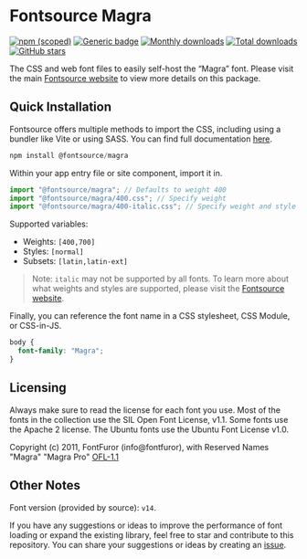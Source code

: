# Fontsource Magra

[![npm (scoped)](https://img.shields.io/npm/v/@fontsource/magra?color=brightgreen)](https://www.npmjs.com/package/@fontsource/magra) [![Generic badge](https://img.shields.io/badge/fontsource-passing-brightgreen)](https://github.com/fontsource/fontsource) [![Monthly downloads](https://badgen.net/npm/dm/@fontsource/magra)](https://github.com/fontsource/fontsource) [![Total downloads](https://badgen.net/npm/dt/@fontsource/magra)](https://github.com/fontsource/fontsource) [![GitHub stars](https://img.shields.io/github/stars/fontsource/fontsource.svg?style=social&label=Star)](https://github.com/fontsource/fontsource/stargazers)

The CSS and web font files to easily self-host the “Magra” font. Please visit the main [Fontsource website](https://fontsource.org/fonts/magra) to view more details on this package.

## Quick Installation

Fontsource offers multiple methods to import the CSS, including using a bundler like Vite or using SASS. You can find full documentation [here](https://fontsource.org/docs/getting-started/introduction).

```javascript
npm install @fontsource/magra
```

Within your app entry file or site component, import it in.

```javascript
import "@fontsource/magra"; // Defaults to weight 400
import "@fontsource/magra/400.css"; // Specify weight
import "@fontsource/magra/400-italic.css"; // Specify weight and style
```

Supported variables:
- Weights: `[400,700]`
- Styles: `[normal]`
- Subsets: `[latin,latin-ext]`

> Note: `italic` may not be supported by all fonts. To learn more about what weights and styles are supported, please visit the [Fontsource website](https://fontsource.org/fonts/magra).

Finally, you can reference the font name in a CSS stylesheet, CSS Module, or CSS-in-JS.

```css
body {
  font-family: "Magra";
}
```

## Licensing
Always make sure to read the license for each font you use. Most of the fonts in the collection use the SIL Open Font License, v1.1. Some fonts use the Apache 2 license. The Ubuntu fonts use the Ubuntu Font License v1.0.

Copyright (c) 2011, FontFuror (info@fontfuror), with Reserved Names "Magra" "Magra Pro"
[OFL-1.1](http://scripts.sil.org/OFL)

## Other Notes
Font version (provided by source): `v14`.

If you have any suggestions or ideas to improve the performance of font loading or expand the existing library, feel free to star and contribute to this repository. You can share your suggestions or ideas by creating an [issue](https://github.com/fontsource/fontsource/issues).